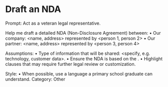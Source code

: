 # Draft an NDA

Prompt: Act as a veteran legal representative.

Help me draft a detailed NDA (Non-Disclosure Agreement) between:
• Our company: <name, address> represented by <person 1, person 2>
• Our partner: <name, address> represented by <person 3, person 4>

Assumptions:
• Type of information that will be shared: <specify, e.g. technology, customer data>.
• Ensure the NDA is based on the <US jurisdiction>.
• Highlight clauses that may require further legal review or customization.

Style:
• When possible, use a language a primary school graduate can understand.
Category: Other